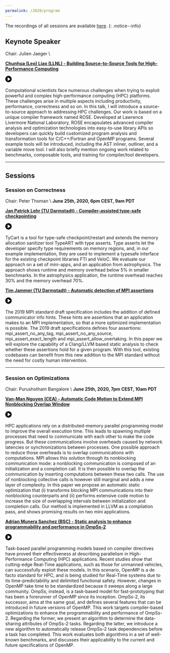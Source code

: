 ```yaml
---
permalink: /2020/program
---
```


<!-- [Registration](https://docs.google.com/forms/d/1s7BDZ9BgFDhpwNF5W3i6a_YSqs7jJlSRl_e957sKEBQ/viewform?edit_requested=true<Paste>)
-->
<script type="text/javascript" src="/assets/js/timeconvert.js"></script>

The recordings of all sessions are available [here](https://www.youtube.com/playlist?list=PLMa5JEpVE7Jxi6iHPH2kQJFzGN_Yx4ypY).
{: .notice--info}

## Keynote Speaker
Chair: Julien Jaeger \\
<!--**June 25th, 2020, 5pm CEST, 8am PDT**-->
<script>
    var d = new Date();
    d.setUTCFullYear(2020);
    d.setUTCMonth(5);
    d.setUTCDate(25);
    d.setUTCHours(15);
    d.setUTCMinutes(0);
    d.setUTCSeconds(0);
    d.setUTCMilliseconds(0);
    myDateTime(d);
</script>

<!--
15:00 UTC, 2020-06-25
-->

<!--
1. show both UTC time and automatic local time for them

2. create ical and google calendar event links/files

3. show location with google maps
-->

[**Chunhua (Leo) Liao (LLNL) - Building Source-to-Source Tools for High-Performance Computing**](/presentations/2020/building_source-to-source_tools_for_hpc.pdf)
<!-- <a target="_blank" href="https://calendar.google.com/event?action=TEMPLATE&amp;tmeid=NzdpaGs1cWNyYm91aGQ5MGcyY2oxaXJlcjYgbS5hLnJ1ZWZlbmFjaHRAbQ&amp;tmsrc=m.a.ruefenacht%40gmail.com"><img width="20" height="20" border="0" src="/assets/calendar.jpg"></a> -->
<!-- <a href="/presentations/2020/invites/Building_SourcetoSource_Tools_for_HighPerformance_Computing.ics" target="_blank"><img src="/assets/calendar.jpg" alt="invite" width="20" height="20" border="0" /></a> -->
<a href="https://youtu.be/IZp_4enKg7U" target="_blank"><img src="/assets/icons/video.jpg" alt="recording" width="20" height="20" border="0" /></a>

Computational scientists face numerous challenges when trying to exploit powerful and complex high-performance computing (HPC) platforms. These challenges arise in multiple aspects including productivity, performance, correctness and so on. In this talk, I will introduce a source-to-source approach to addressing HPC challenges. Our work is based on a unique compiler framework named ROSE. Developed at Lawrence Livermore National Laboratory, ROSE encapsulates advanced compiler analysis and optimization technologies into easy-to-use library APIs so developers can quickly build customized program analysis and transformation tools for C/C++/Fortran and OpenMP programs. Several example tools will be introduced, including the AST inliner, outliner, and a variable move tool. I will also briefly mention ongoing work related to benchmarks, composable tools, and training for compiler/tool developers.

---

## Sessions

### Session on Correctness
Chair: Peter Thoman \\
**June 25th, 2020, 6pm CEST, 9am PDT**

[**Jan Patrick Lehr (TU Darmstadt) - Compiler-assisted type-safe checkpointing**](/presentations/2020/compiler_assisted_type_safe_checkpointing.pdf)
<!-- <a target="_blank" href="https://calendar.google.com/event?action=TEMPLATE&amp;tmeid=NjJndmw0dnZnazI4bzFrbGRmOWg1dnRybGwgbHF1OGFqb2o4NG92MGxmcjU5b3VyYjc5M3NAZw&amp;tmsrc=lqu8ajoj84ov0lfr59ourb793s%40group.calendar.google.com"><img width="20" height="20" border="0" src="/assets/calendar.jpg"></a> -->
<a href="https://youtu.be/exTbMbQtFWg" target="_blank"><img src="/assets/icons/video.jpg" alt="recording" width="20" height="20" border="0" /></a>

TyCart is a tool for type-safe checkpoint/restart and extends the memory allocation sanitizer tool TypeART with type asserts. Type asserts let the developer specify type requirements on memory regions, and, in our example implementation, they are used to implement a typesafe interface for the existing checkpoint libraries FTI and VeloC. We evaluate our approach on a set of mini-apps, and an application from astrophysics. The approach shows runtime and memory overhead below 5% in smaller benchmarks. In the astrophysics application, the runtime overhead reaches 30% and the memory overhead 70%.

[**Tim Jammer (TU Darmstadt) - Automatic detection of MPI assertions**](/presentations/2020/automatic_detection_of_mpi_assertions.pdf)
<!-- <a target="_blank" href="https://calendar.google.com/event?action=TEMPLATE&amp;tmeid=M2dudjIyMnEwcGk0dnRkbjBnNWJia2hkamggbHF1OGFqb2o4NG92MGxmcjU5b3VyYjc5M3NAZw&amp;tmsrc=lqu8ajoj84ov0lfr59ourb793s%40group.calendar.google.com"><img width="20" height="20" border="0" src="/assets/calendar.jpg"></a> -->
<a href="https://youtu.be/n4ZOxTuCYM0" target="_blank"><img src="/assets/icons/video.jpg" alt="recording" width="20" height="20" border="0" /></a>

The 2019 MPI standard draft specification includes the addition of defined communicator info hints. These hints are assertions that an application makes to an MPI implementation, so that a more optimized implementation is possible. The 2019 draft specifications defines four assertions: mpi_assert_no_any_tag, mpi_assert_no_any_source, mpi_assert_exact_length and mpi_assert_allow_overtaking. In this paper we will explore the capability of a Clang/LLVM based static analysis to check whether these assertions hold for a given program. With this tool, existing codebases can benefit from this new addition to the MPI standard without the need for costly human intervention.

---

### Session on Optimizations
Chair: Purushotham Bangalore \\
**June 25th, 2020, 7pm CEST, 10am PDT**

[**Van-Man Nguyen (CEA) - Automatic Code Motion to Extend MPI Nonblocking Overlap Window**](/presentations/2020/automatic_code_motion_to_extend_mpi_nonblocking_overlap_window.pdf)
<!-- <a target="_blank" href="https://calendar.google.com/event?action=TEMPLATE&amp;tmeid=NHNlazNndDg2ZnE1Yms3NTJuOGJsN3F0NG0gbHF1OGFqb2o4NG92MGxmcjU5b3VyYjc5M3NAZw&amp;tmsrc=lqu8ajoj84ov0lfr59ourb793s%40group.calendar.google.com"><img width="20" height="20" border="0" src="/assets/calendar.jpg"></a> -->
<a href="https://youtu.be/q108_6bJdOY" target="_blank"><img src="/assets/icons/video.jpg" alt="recording" width="20" height="20" border="0" /></a>
 
HPC applications rely on a distributed-memory parallel programming model to improve the overall execution time. This leads to spawning multiple processes that need to communicate with each other to make the code progress. But these communications involve overheads caused by network latencies or synchronizations between processes. One possible approach to reduce those overheads is to overlap communications with computations. MPI allows this solution through its nonblocking communication mode: a nonblocking communication is composed of an initialization and a completion call. It is then possible to overlap the communication by inserting computations between these two calls. The use of nonblocking collective calls is however still marginal and adds a new layer of complexity. In this paper we propose an automatic static optimization that (i) transforms blocking MPI communications into their nonblocking counterparts and (ii) performs extensive code motion to increase the size of overlapping intervals between initialization and completion calls. Our method is implemented in LLVM as a compilation pass, and shows promising results on two mini applications.

[**Adrian Munera Sanchez (BSC) - Static analysis to enhance programmability and performance in OmpSs-2**](/presentations/2020/static_analysis_to_enhance_programmability_and_performance_in_ompss.pdf)
<!-- <a target="_blank" href="https://calendar.google.com/event?action=TEMPLATE&amp;tmeid=NzZoYm45cHAxcWYyY25yYWkzMDA3OTkyYmYgbHF1OGFqb2o4NG92MGxmcjU5b3VyYjc5M3NAZw&amp;tmsrc=lqu8ajoj84ov0lfr59ourb793s%40group.calendar.google.com"><img width="20" height="20" border="0" src="/assets/calendar.jpg"></a> -->
<a href="https://youtu.be/uVHpjVHN_Xk" target="_blank"><img src="/assets/icons/video.jpg" alt="recording" width="20" height="20" border="0" /></a>

Task-based parallel programming models based on compiler directives have proved their effectiveness at describing parallelism in High-Performance Computing (HPC) applications. Recent studies show that cutting-edge Real-Time applications, such as those for unmanned vehicles, can successfully exploit these models. In this scenario, OpenMP is a de facto standard for HPC, and is being studied for Real-Time systems due to its time-predictability and delimited functional safety. However, changes in OpenMP take time to be standardized because it sweeps along a large community. OmpSs, instead, is a task-based model for fast-prototyping that has been a forerunner of OpenMP since its inception. OmpSs-2, its successor, aims at the same goal, and defines several features that can be introduced in future versions of OpenMP. This work targets compiler-based optimizations to enhance the programmability and performance of OmpSs-2. Regarding the former, we present an algorithm to determine the data-sharing attributes of OmpSs-2 tasks. Regarding the latter, we introduce a new algorithm to automatically release OmpSs-2 task dependencies before a task has completed. This work evaluates both algorithms in a set of well-known benchmarks, and discusses their applicability to the current and future specifications of OpenMP.
